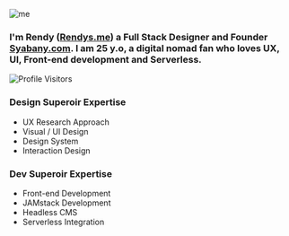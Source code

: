 
![me](https://github.com/rendysyabany/rendysyabany.github.io/blob/master/static/img/cover.jpg?raw=true)

### I'm Rendy ([Rendys.me](https://Rendys.me)) a Full Stack Designer and Founder [Syabany.com](https://syabany.com). I am 25 y.o, a digital nomad fan who loves UX, UI, Front-end development and Serverless.

![Profile Visitors](https://visitor-badge.glitch.me/badge?page_id=rendysyabany.rendysyabany)

### Design Superoir Expertise
- UX Research Approach
- Visual / UI Design
- Design System
- Interaction Design

### Dev Superoir Expertise
- Front-end Development
- JAMstack Development
- Headless CMS
- Serverless Integration


